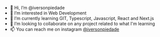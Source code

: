 - 👋 Hi, I’m @iversonpiedade
- 👀 I’m interested in Web Development
- 🌱 I’m currently learning GIT, Typescript, Javascript, React and Next.js
- 💞️ I’m looking to collaborate on any project related to what I'm learning
- 📫 You can reach me on instagram [@iversonpiedade](https://instagram.com/iversonpiedade)

<!---
iversonpiedade/iversonpiedade is a ✨ special ✨ repository because its `README.md` (this file) appears on your GitHub profile.
You can click the Preview link to take a look at your changes.
--->
